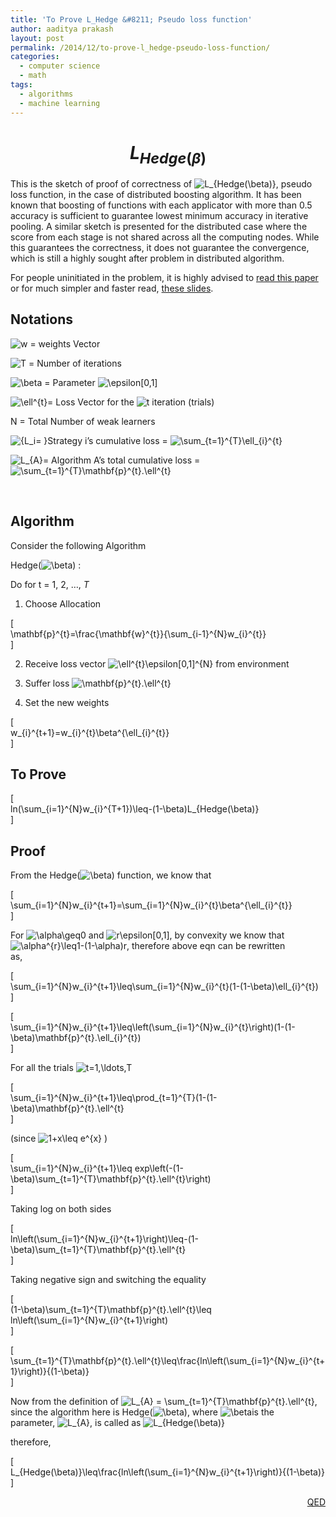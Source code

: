 ```yaml
---
title: 'To Prove L_Hedge &#8211; Pseudo loss function'
author: aaditya prakash
layout: post
permalink: /2014/12/to-prove-l_hedge-pseudo-loss-function/
categories:
  - computer science
  - math
tags:
  - algorithms
  - machine learning
---
```

# $$L_{Hedge(\beta)}$$

This is the sketch of proof of correctness of <img src='http://s0.wp.com/latex.php?latex=L_%7BHedge%28%5Cbeta%29%7D+&#038;bg=ffffff&#038;fg=000000&#038;s=0' alt='L_{Hedge(\beta)} ' title='L_{Hedge(\beta)} ' class='latex' />, pseudo loss function, in the case of distributed boosting algorithm. It has been known that boosting of functions with each applicator with more than 0.5 accuracy is sufficient to guarantee lowest minimum accuracy in iterative pooling. A similar sketch is presented for the distributed case where the score from each stage is not shared across all the computing nodes. While this guarantees the correctness, it does not guarantee the convergence, which is still a highly sought after problem in distributed algorithm.

For people uninitiated in the problem, it is highly advised to [read this paper][1] or for much simpler and faster read, [these slides][2].

## Notations

<img src='http://s0.wp.com/latex.php?latex=w+%3D+&#038;bg=ffffff&#038;fg=000000&#038;s=0' alt='w = ' title='w = ' class='latex' /> weights Vector

<img src='http://s0.wp.com/latex.php?latex=T+%3D+&#038;bg=ffffff&#038;fg=000000&#038;s=0' alt='T = ' title='T = ' class='latex' /> Number of iterations

<img src='http://s0.wp.com/latex.php?latex=%5Cbeta&#038;bg=ffffff&#038;fg=000000&#038;s=0' alt='\beta' title='\beta' class='latex' /> = Parameter <img src='http://s0.wp.com/latex.php?latex=%5Cepsilon%5B0%2C1%5D+&#038;bg=ffffff&#038;fg=000000&#038;s=0' alt='\epsilon[0,1] ' title='\epsilon[0,1] ' class='latex' />  
  
<img src='http://s0.wp.com/latex.php?latex=%5Cell%5E%7Bt%7D+&#038;bg=ffffff&#038;fg=000000&#038;s=0' alt='\ell^{t} ' title='\ell^{t} ' class='latex' />= Loss Vector for the <img src='http://s0.wp.com/latex.php?latex=t+&#038;bg=ffffff&#038;fg=000000&#038;s=0' alt='t ' title='t ' class='latex' /> iteration (trials)

N = Total Number of weak learners

<img src='http://s0.wp.com/latex.php?latex=%7BL_i%3D+%7D+&#038;bg=ffffff&#038;fg=000000&#038;s=0' alt='{L_i= } ' title='{L_i= } ' class='latex' />Strategy i&#8217;s cumulative loss = <img src='http://s0.wp.com/latex.php?latex=%5Csum_%7Bt%3D1%7D%5E%7BT%7D%5Cell_%7Bi%7D%5E%7Bt%7D+&#038;bg=ffffff&#038;fg=000000&#038;s=0' alt='\sum_{t=1}^{T}\ell_{i}^{t} ' title='\sum_{t=1}^{T}\ell_{i}^{t} ' class='latex' />  
  
<img src='http://s0.wp.com/latex.php?latex=L_%7BA%7D+&#038;bg=ffffff&#038;fg=000000&#038;s=0' alt='L_{A} ' title='L_{A} ' class='latex' />= Algorithm A&#8217;s total cumulative loss = <img src='http://s0.wp.com/latex.php?latex=%5Csum_%7Bt%3D1%7D%5E%7BT%7D%5Cmathbf%7Bp%7D%5E%7Bt%7D.%5Cell%5E%7Bt%7D+&#038;bg=ffffff&#038;fg=000000&#038;s=0' alt='\sum_{t=1}^{T}\mathbf{p}^{t}.\ell^{t} ' title='\sum_{t=1}^{T}\mathbf{p}^{t}.\ell^{t} ' class='latex' />

&nbsp;

## Algorithm

Consider the following Algorithm

Hedge(<img src='http://s0.wp.com/latex.php?latex=%5Cbeta+&#038;bg=ffffff&#038;fg=000000&#038;s=0' alt='\beta ' title='\beta ' class='latex' />) :

Do for t = 1, 2, &#8230;, *T*

1. Choose Allocation

\[  
\mathbf{p}^{t}=\frac{\mathbf{w}^{t}}{\sum\_{i-1}^{N}w\_{i}^{t}}  
\]

2. Receive loss vector <img src='http://s0.wp.com/latex.php?latex=%5Cell%5E%7Bt%7D%5Cepsilon%5B0%2C1%5D%5E%7BN%7D+&#038;bg=ffffff&#038;fg=000000&#038;s=0' alt='\ell^{t}\epsilon[0,1]^{N} ' title='\ell^{t}\epsilon[0,1]^{N} ' class='latex' /> from environment

3. Suffer loss <img src='http://s0.wp.com/latex.php?latex=%5Cmathbf%7Bp%7D%5E%7Bt%7D.%5Cell%5E%7Bt%7D+&#038;bg=ffffff&#038;fg=000000&#038;s=0' alt='\mathbf{p}^{t}.\ell^{t} ' title='\mathbf{p}^{t}.\ell^{t} ' class='latex' />

4. Set the new weights

\[  
w\_{i}^{t+1}=w\_{i}^{t}\beta^{\ell_{i}^{t}}  
\]

## To Prove

\[  
ln(\sum\_{i=1}^{N}w\_{i}^{T+1})\leq-(1-\beta)L_{Hedge(\beta)}  
\]

## Proof

From the Hedge(<img src='http://s0.wp.com/latex.php?latex=%5Cbeta+&#038;bg=ffffff&#038;fg=000000&#038;s=0' alt='\beta ' title='\beta ' class='latex' />) function, we know that

\[  
\sum\_{i=1}^{N}w\_{i}^{t+1}=\sum\_{i=1}^{N}w\_{i}^{t}\beta^{\ell_{i}^{t}}  
\]

For <img src='http://s0.wp.com/latex.php?latex=%5Calpha%5Cgeq0+&#038;bg=ffffff&#038;fg=000000&#038;s=0' alt='\alpha\geq0 ' title='\alpha\geq0 ' class='latex' /> and <img src='http://s0.wp.com/latex.php?latex=r%5Cepsilon%5B0%2C1%5D+&#038;bg=ffffff&#038;fg=000000&#038;s=0' alt='r\epsilon[0,1] ' title='r\epsilon[0,1] ' class='latex' />, by convexity we know that  
<img src='http://s0.wp.com/latex.php?latex=%5Calpha%5E%7Br%7D%5Cleq1-%281-%5Calpha%29r&#038;bg=ffffff&#038;fg=000000&#038;s=0' alt='\alpha^{r}\leq1-(1-\alpha)r' title='\alpha^{r}\leq1-(1-\alpha)r' class='latex' />, therefore above eqn can be rewritten  
as,

\[  
\sum\_{i=1}^{N}w\_{i}^{t+1}\leq\sum\_{i=1}^{N}w\_{i}^{t}(1-(1-\beta)\ell_{i}^{t})  
\]

\[  
\sum\_{i=1}^{N}w\_{i}^{t+1}\leq\left(\sum\_{i=1}^{N}w\_{i}^{t}\right)(1-(1-\beta)\mathbf{p}^{t}.\ell_{i}^{t})  
\]

For all the trials <img src='http://s0.wp.com/latex.php?latex=t%3D1%2C%5Cldots%2CT+&#038;bg=ffffff&#038;fg=000000&#038;s=0' alt='t=1,\ldots,T ' title='t=1,\ldots,T ' class='latex' />

\[  
\sum\_{i=1}^{N}w\_{i}^{t+1}\leq\prod_{t=1}^{T}(1-(1-\beta)\mathbf{p}^{t}.\ell^{t}  
\]

(since <img src='http://s0.wp.com/latex.php?latex=1%2Bx%5Cleq+e%5E%7Bx%7D+&#038;bg=ffffff&#038;fg=000000&#038;s=0' alt='1+x\leq e^{x} ' title='1+x\leq e^{x} ' class='latex' /> )

\[  
\sum\_{i=1}^{N}w\_{i}^{t+1}\leq exp\left(-(1-\beta)\sum_{t=1}^{T}\mathbf{p}^{t}.\ell^{t}\right)  
\]

Taking log on both sides

\[  
ln\left(\sum\_{i=1}^{N}w\_{i}^{t+1}\right)\leq-(1-\beta)\sum_{t=1}^{T}\mathbf{p}^{t}.\ell^{t}  
\]

Taking negative sign and switching the equality

\[  
(1-\beta)\sum\_{t=1}^{T}\mathbf{p}^{t}.\ell^{t}\leq ln\left(\sum\_{i=1}^{N}w_{i}^{t+1}\right)  
\]

\[  
\sum\_{t=1}^{T}\mathbf{p}^{t}.\ell^{t}\leq\frac{ln\left(\sum\_{i=1}^{N}w_{i}^{t+1}\right)}{(1-\beta)}  
\]

Now from the definition of <img src='http://s0.wp.com/latex.php?latex=L_%7BA%7D+%3D+%5Csum_%7Bt%3D1%7D%5E%7BT%7D%5Cmathbf%7Bp%7D%5E%7Bt%7D.%5Cell%5E%7Bt%7D+&#038;bg=ffffff&#038;fg=000000&#038;s=0' alt='L_{A} = \sum_{t=1}^{T}\mathbf{p}^{t}.\ell^{t} ' title='L_{A} = \sum_{t=1}^{T}\mathbf{p}^{t}.\ell^{t} ' class='latex' />,  
since the algorithm here is Hedge(<img src='http://s0.wp.com/latex.php?latex=%5Cbeta+&#038;bg=ffffff&#038;fg=000000&#038;s=0' alt='\beta ' title='\beta ' class='latex' />), where <img src='http://s0.wp.com/latex.php?latex=%5Cbeta+&#038;bg=ffffff&#038;fg=000000&#038;s=0' alt='\beta ' title='\beta ' class='latex' />is the  
parameter, <img src='http://s0.wp.com/latex.php?latex=L_%7BA%7D+&#038;bg=ffffff&#038;fg=000000&#038;s=0' alt='L_{A} ' title='L_{A} ' class='latex' />, is called as <img src='http://s0.wp.com/latex.php?latex=L_%7BHedge%28%5Cbeta%29%7D+&#038;bg=ffffff&#038;fg=000000&#038;s=0' alt='L_{Hedge(\beta)} ' title='L_{Hedge(\beta)} ' class='latex' />

therefore,

\[  
L\_{Hedge(\beta)}\leq\frac{ln\left(\sum\_{i=1}^{N}w_{i}^{t+1}\right)}{(1-\beta)}  
\]

<p style="text-align: right;">
  <span style="text-decoration: underline;">QED</span>
</p>

 [1]: http://www-users.cs.umn.edu/~aleks/papers/kdd_01.pdf
 [2]: http://www-users.cs.umn.edu/~banerjee/Teaching/Spring06/talks/Paper02Tim1.ppt